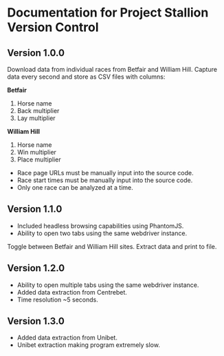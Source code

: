 # Documentation for Project Stallion Version Control

## Version 1.0.0
Download data from individual races from Betfair and William Hill.
Capture data every second and store as CSV files with columns:

  **Betfair**
  1. Horse name
  2. Back multiplier
  3. Lay multiplier
  
  **William Hill**
  1. Horse name
  2. Win multiplier
  3. Place multiplier
  
  * Race page URLs must be manually input into the source code.
  * Race start times must be manually input into the source code.
  * Only one race can be analyzed at a time.
  
## Version 1.1.0
  * Included headless browsing capabilities using PhantomJS.
  * Ability to open two tabs using the same webdriver instance.
  
Toggle between Betfair and William Hill sites. Extract data and print to file.

## Version 1.2.0
  * Ability to open multiple tabs using the same webdriver instance.
  * Added data extraction from Centrebet.
  * Time resolution ~5 seconds.

## Version 1.3.0
  * Added data extraction from Unibet.
  * Unibet extraction making program extremely slow.
